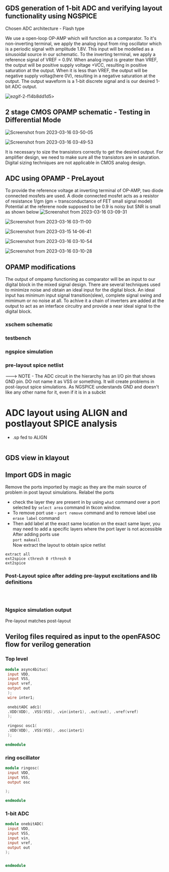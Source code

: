 ## GDS generation of 1-bit ADC and verifying layout functionality using NGSPICE
Chosen ADC architecture - Flash type  

We use a open-loop OP-AMP which will function as a comparator. To it's non-inverting terminal, we apply the analog input from ring oscillator which is a periodic signal with amplitude 1.8V. This input will be modelled as a sinusoidal source in our schematic. To the inverting terminal, we apply a reference signal of VREF = 0.9V. When analog input is greater than VREF, the output will be positive supply voltage +VCC, resulting in positive saturation at the output. When it is less than VREF, the output will be negative supply voltag(here 0V), resulting in a negative saturation at the output. The output waveform is a 1-bit discrete signal and is our desired 1-bit ADC output.

![ezgif-2-f14b8dd1d5](https://user-images.githubusercontent.com/50217106/225022772-5a5328e0-358e-4b11-9254-6b7dcc2dc1b6.jpg)>

## 2 stage CMOS OPAMP schematic - Testing in Differential Mode

![Screenshot from 2023-03-16 03-50-05](https://user-images.githubusercontent.com/50217106/225456631-bcaaf820-9ed7-49ed-875d-81c96c511e2d.png)

![Screenshot from 2023-03-16 03-49-53](https://user-images.githubusercontent.com/50217106/225456637-59a87e08-137d-4a55-a052-c9f2b5776ac9.png)

It is necessary to size the transistors correctly to get the desired output. For amplifier design, we need to make sure all the transistors are in saturation. Digital sizing techniques are not applicable in CMOS analog design.

## ADC using OPAMP - PreLayout

To provide the reference voltage at inverting terminal of OP-AMP, two diode connected mosfets are used. A diode connected mosfet acts as a resistor of resistance 1/gm (gm = transconductance of FET small signal model) 
Potential at the referene node supposed to be 0.9 is noisy but SNR is small as shown below
![Screenshot from 2023-03-16 03-09-31](https://user-images.githubusercontent.com/50217106/225452408-89c2574b-d5eb-4d24-b33f-27603df8577a.png)

![Screenshot from 2023-03-16 03-11-00](https://user-images.githubusercontent.com/50217106/225452116-20e74258-cbf7-4714-956c-2530546864c4.png)

![Screenshot from 2023-03-15 14-06-41](https://user-images.githubusercontent.com/50217106/225452846-0ad20563-9755-4815-8b50-2913adbee8a4.png)

![Screenshot from 2023-03-16 03-10-54](https://user-images.githubusercontent.com/50217106/225452145-5143c7f1-0f61-4a36-8c4e-abe9ce503c91.png)

![Screenshot from 2023-03-16 03-10-28](https://user-images.githubusercontent.com/50217106/225452172-27879a37-6a7a-4cf7-a287-7a9484524f1c.png)

## OPAMP modifications 
The output of ompamp functioning as comparator will be an input to our digital block in the mixed signal design. There are several techniques used to minimize noise and obtain an ideal input for the digital block. An ideal input has minimum input signal transition(slew), complete signal swing and mimimum or no noise at all. To achive it a chain of inverters are added at the output to act as an interface circuitry and provide a near ideal signal to the digital block.

### xschem schematic



### testbench



### ngspice simulation


### pre-layout spice netlist


---> NOTE - The ADC circuit in the hierarchy has an I/O pin that shows GND pin. DO not name it as VSS or something. It will create problems in post-layout spice simulations. As NGSPICE understands GND and doesn't like any other name for it, even if it is in a subckt

# ADC layout using ALIGN and postlayout SPICE analysis
- .sp fed to ALIGN  
```

```

## GDS view in klayout




## Import GDS in magic
Remove the ports imported by magic as they are the main source of problem in post layout simulations. Relabel the ports
- check the layer they are present in by using ```what``` command over a port selected by ```select area``` command in tkcon window.  
- To remove port use - ```port remove``` command and to remove label use ```erase label``` command
- Then add label at the exact same location on the exact same layer, you may need to add a specific layers where the port layer is not accessible
After adding ports use    
 ```port makeall```   
Now extract the layout to obtain spice netlist
```
extract all
ext2spice cthresh 0 rthresh 0
ext2spice
```

### Post-Layout spice after adding pre-layput excitations and lib definitions
```



```

### Ngspice simulation output





Pre-layout matches post-layout










## Verilog files required as input to the openFASOC flow for verilog generation
### Top level 
```verilog
module async4bituc(
 input VDD,
 input VSS,
 input vref,
 output out
 );
 wire inter1;
 
 onebitADC adc1(
 .VDD(VDD), .VSS(VSS), .vin(inter1), .out(out), .vref(vref)
 );
 
 ringosc osc1(
 .VDD(VDD), .VSS(VSS), .osc(inter1)
 );
 
endmodule
```
### ring oscillator
```verilog
module ringosc(
 input VDD,
 input VSS,
 output osc
 
);

endmodule
```
### 1-bit ADC
```verilog
module onebitADC(
 input VDD,
 input VSS,
 input vin,
 input vref,
 output out
);


endmodule
```
